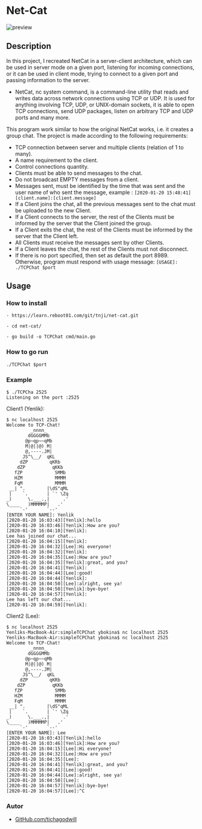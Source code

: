 # Net-Cat

![preview](./static/preview.gif)

## Description

In this project, I recreated NetCat in a server-client architecture, which can be used in server mode on a given port, listening for incoming connections, or it can be used in client mode, trying to connect to a given port and passing information to the server.

- NetCat, nc system command, is a command-line utility that reads and writes data across network connections using TCP or UDP. It is used for anything involving TCP, UDP, or UNIX-domain sockets, it is able to open TCP connections, send UDP packages, listen on arbitrary TCP and UDP ports and many more.

This program work similar to how the original NetCat works, i.e. it creates a group chat. The project is made according to the following requirements:
- TCP connection between server and multiple clients (relation of 1 to many).
- A name requirement to the client.
- Control connections quantity.
- Clients must be able to send messages to the chat.
- Do not broadcast EMPTY messages from a client.
- Messages sent, must be identified by the time that was sent and the user name of who sent the message, example : `[2020-01-20 15:48:41][client.name]:[client.message]`
- If a Client joins the chat, all the previous messages sent to the chat must be uploaded to the new Client.
- If a Client connects to the server, the rest of the Clients must be informed by the server that the Client joined the group.
- If a Client exits the chat, the rest of the Clients must be informed by the server that the Client left.
- All Clients must receive the messages sent by other Clients.
- If a Client leaves the chat, the rest of the Clients must not disconnect.
- If there is no port specified, then set as default the port 8989. Otherwise, program must respond with usage message: `[USAGE]: ./TCPChat $port`
## Usage

### How to install

```
- https://learn.reboot01.com/git/tnji/net-cat.git 

- cd net-cat/

- go build -o TCPChat cmd/main.go 
```

### How to go run

```
./TCPChat $port 
```
### Example

```console
$ ./TCPCha 2525
Listening on the port :2525
```

Client1 (Yenlik):

```console
$ nc localhost 2525
Welcome to TCP-Chat!
         _nnnn_
        dGGGGMMb
       @p~qp~~qMb
       M|@||@) M|
       @,----.JM|
      JS^\__/  qKL
     dZP        qKRb
    dZP          qKKb
   fZP            SMMb
   HZM            MMMM
   FqM            MMMM
 __| ".        |\dS"qML
 |    `.       | `' \Zq
_)      \.___.,|     .'
\____   )MMMMMP|   .'
     `-'       `--'
[ENTER YOUR NAME]: Yenlik
[2020-01-20 16:03:43][Yenlik]:hello
[2020-01-20 16:03:46][Yenlik]:How are you?
[2020-01-20 16:04:10][Yenlik]:
Lee has joined our chat...
[2020-01-20 16:04:15][Yenlik]:
[2020-01-20 16:04:32][Lee]:Hi everyone!
[2020-01-20 16:04:32][Yenlik]:
[2020-01-20 16:04:35][Lee]:How are you?
[2020-01-20 16:04:35][Yenlik]:great, and you?
[2020-01-20 16:04:41][Yenlik]:
[2020-01-20 16:04:44][Lee]:good!
[2020-01-20 16:04:44][Yenlik]:
[2020-01-20 16:04:50][Lee]:alright, see ya!
[2020-01-20 16:04:50][Yenlik]:bye-bye!
[2020-01-20 16:04:57][Yenlik]:
Lee has left our chat...
[2020-01-20 16:04:59][Yenlik]:
```

Client2 (Lee):

```console
$ nc localhost 2525
Yenliks-MacBook-Air:simpleTCPChat ybokina$ nc localhost 2525
Yenliks-MacBook-Air:simpleTCPChat ybokina$ nc localhost 2525
Welcome to TCP-Chat!
         _nnnn_
        dGGGGMMb
       @p~qp~~qMb
       M|@||@) M|
       @,----.JM|
      JS^\__/  qKL
     dZP        qKRb
    dZP          qKKb
   fZP            SMMb
   HZM            MMMM
   FqM            MMMM
 __| ".        |\dS"qML
 |    `.       | `' \Zq
_)      \.___.,|     .'
\____   )MMMMMP|   .'
     `-'       `--'
[ENTER YOUR NAME]: Lee
[2020-01-20 16:03:43][Yenlik]:hello
[2020-01-20 16:03:46][Yenlik]:How are you?
[2020-01-20 16:04:15][Lee]:Hi everyone!
[2020-01-20 16:04:32][Lee]:How are you?
[2020-01-20 16:04:35][Lee]:
[2020-01-20 16:04:41][Yenlik]:great, and you?
[2020-01-20 16:04:41][Lee]:good!
[2020-01-20 16:04:44][Lee]:alright, see ya!
[2020-01-20 16:04:50][Lee]:
[2020-01-20 16:04:57][Yenlik]:bye-bye!
[2020-01-20 16:04:57][Lee]:^C
```



### Autor

* <a href="https://github.com/tichagodwill" target="_blank">GitHub.com/tichagodwill</a>